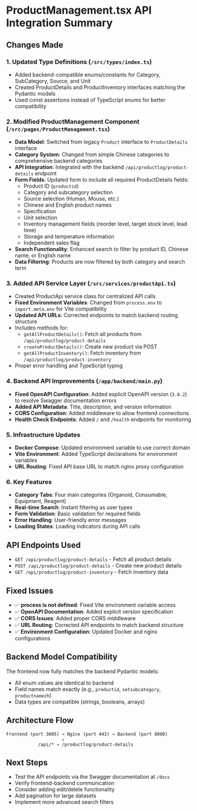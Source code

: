 # ProductManagement.tsx API Integration Summary

## Changes Made

### 1. Updated Type Definitions (`/src/types/index.ts`)
- Added backend-compatible enums/constants for Category, SubCategory, Source, and Unit
- Created ProductDetails and ProductInventory interfaces matching the Pydantic models
- Used const assertions instead of TypeScript enums for better compatibility

### 2. Modified ProductManagement Component (`/src/pages/ProductManagement.tsx`)
- **Data Model**: Switched from legacy `Product` interface to `ProductDetails` interface
- **Category System**: Changed from simple Chinese categories to comprehensive backend categories
- **API Integration**: Integrated with the backend `/api/productlog/product-details` endpoint
- **Form Fields**: Updated form to include all required ProductDetails fields:
  - Product ID (`productid`)
  - Category and subcategory selection
  - Source selection (Human, Mouse, etc.)
  - Chinese and English product names
  - Specification
  - Unit selection
  - Inventory management fields (reorder level, target stock level, lead time)
  - Storage and temperature information
  - Independent sales flag
- **Search Functionality**: Enhanced search to filter by product ID, Chinese name, or English name
- **Data Filtering**: Products are now filtered by both category and search term

### 3. Added API Service Layer (`/src/services/productApi.ts`)
- Created ProductApi service class for centralized API calls
- **Fixed Environment Variables**: Changed from `process.env` to `import.meta.env` for Vite compatibility
- **Updated API URLs**: Corrected endpoints to match backend routing structure
- Includes methods for:
  - `getAllProductDetails()`: Fetch all products from `/api/productlog/product-details`
  - `createProductDetails()`: Create new product via POST
  - `getAllProductInventory()`: Fetch inventory from `/api/productlog/product-inventory`
- Proper error handling and TypeScript typing

### 4. Backend API Improvements (`/app/backend/main.py`)
- **Fixed OpenAPI Configuration**: Added explicit OpenAPI version (`3.0.2`) to resolve Swagger documentation errors
- **Added API Metadata**: Title, description, and version information
- **CORS Configuration**: Added middleware to allow frontend connections
- **Health Check Endpoints**: Added `/` and `/health` endpoints for monitoring

### 5. Infrastructure Updates
- **Docker Compose**: Updated environment variable to use correct domain
- **Vite Environment**: Added TypeScript declarations for environment variables
- **URL Routing**: Fixed API base URL to match nginx proxy configuration

### 6. Key Features
- **Category Tabs**: Four main categories (Organoid, Consumable, Equipment, Reagent)
- **Real-time Search**: Instant filtering as user types
- **Form Validation**: Basic validation for required fields
- **Error Handling**: User-friendly error messages
- **Loading States**: Loading indicators during API calls

## API Endpoints Used
- `GET /api/productlog/product-details` - Fetch all product details
- `POST /api/productlog/product-details` - Create new product details
- `GET /api/productlog/product-inventory` - Fetch inventory data

## Fixed Issues
- ✅ **process is not defined**: Fixed Vite environment variable access
- ✅ **OpenAPI Documentation**: Added explicit version specification
- ✅ **CORS Issues**: Added proper CORS middleware
- ✅ **URL Routing**: Corrected API endpoints to match backend structure
- ✅ **Environment Configuration**: Updated Docker and nginx configurations

## Backend Model Compatibility
The frontend now fully matches the backend Pydantic models:
- All enum values are identical to backend
- Field names match exactly (e.g., `productid`, `setsubcategory`, `productnamezh`)
- Data types are compatible (strings, booleans, arrays)

## Architecture Flow
```
Frontend (port 3005) → Nginx (port 443) → Backend (port 8000)
                     ↓
            /api/* → /productlog/product-details
```

## Next Steps
- Test the API endpoints via the Swagger documentation at `/docs`
- Verify frontend-backend communication
- Consider adding edit/delete functionality
- Add pagination for large datasets
- Implement more advanced search filters
